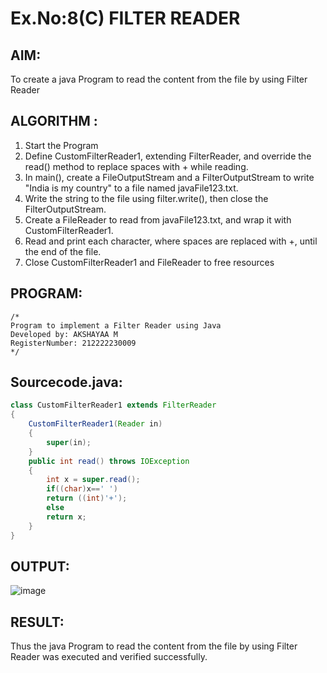 # Ex.No:8(C)             FILTER READER
## AIM:
 To create a java Program to read the content from the file by using Filter Reader 


## ALGORITHM :
1.  Start the Program
2.  Define CustomFilterReader1, extending FilterReader, and override the read() method to replace spaces with + while reading.
2.	In main(), create a FileOutputStream and a FilterOutputStream to write "India is my country" to a file named javaFile123.txt.
3.	Write the string to the file using filter.write(), then close the FilterOutputStream.
4.	Create a FileReader to read from javaFile123.txt, and wrap it with CustomFilterReader1.
5.	Read and print each character, where spaces are replaced with +, until the end of the file.
6.	Close CustomFilterReader1 and FileReader to free resources


## PROGRAM:
 ```
/*
Program to implement a Filter Reader using Java
Developed by: AKSHAYAA M
RegisterNumber: 212222230009
*/
```

## Sourcecode.java:
```java
class CustomFilterReader1 extends FilterReader
{
    CustomFilterReader1(Reader in)
    {
        super(in);
    }
    public int read() throws IOException
    {
        int x = super.read();
        if((char)x==' ')
        return ((int)'+');
        else
        return x;
    }
}
```

## OUTPUT:

![image](https://github.com/user-attachments/assets/93cccd87-b8ed-4582-a935-fb805d08092d)


## RESULT:
Thus the java Program to read the content from the file by using Filter Reader  was executed and verified successfully.









